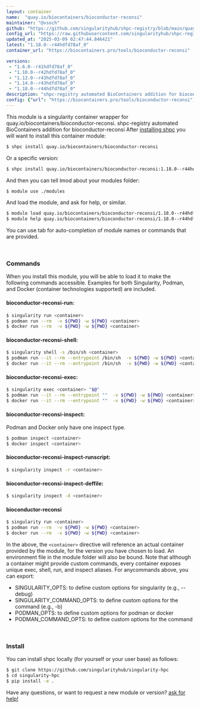 ```yaml
---
layout: container
name:  "quay.io/biocontainers/bioconductor-reconsi"
maintainer: "@vsoch"
github: "https://github.com/singularityhub/shpc-registry/blob/main/quay.io/biocontainers/bioconductor-reconsi/container.yaml"
config_url: "https://raw.githubusercontent.com/singularityhub/shpc-registry/main/quay.io/biocontainers/bioconductor-reconsi/container.yaml"
updated_at: "2025-03-09 02:47:44.846421"
latest: "1.18.0--r44hdfd78af_0"
container_url: "https://biocontainers.pro/tools/bioconductor-reconsi"

versions:
 - "1.6.0--r41hdfd78af_0"
 - "1.10.0--r42hdfd78af_0"
 - "1.12.0--r43hdfd78af_0"
 - "1.14.0--r43hdfd78af_0"
 - "1.18.0--r44hdfd78af_0"
description: "shpc-registry automated BioContainers addition for bioconductor-reconsi"
config: {"url": "https://biocontainers.pro/tools/bioconductor-reconsi", "maintainer": "@vsoch", "description": "shpc-registry automated BioContainers addition for bioconductor-reconsi", "latest": {"1.18.0--r44hdfd78af_0": "sha256:52b5e7b11afa2830b25860eef0faeec6153733df0540c65ca24329878b69d7cf"}, "tags": {"1.6.0--r41hdfd78af_0": "sha256:440d8025f41dfbaa8ea875ad294bab2cc7399569c15ae5f212c64fd0c3299c5f", "1.10.0--r42hdfd78af_0": "sha256:ca3f799173df677643d8229a56be43cb93d919d6b907147990a95c7be2445e68", "1.12.0--r43hdfd78af_0": "sha256:743749c83d4cfbac37a6f41d2950560696a8555fd1a6ac89661121374c3b7c2f", "1.14.0--r43hdfd78af_0": "sha256:5328721e089dbf1018643ddbd83acfb7bb53c40eaa4df6ce21229fb792cca9f0", "1.18.0--r44hdfd78af_0": "sha256:52b5e7b11afa2830b25860eef0faeec6153733df0540c65ca24329878b69d7cf"}, "docker": "quay.io/biocontainers/bioconductor-reconsi"}
---
```


This module is a singularity container wrapper for quay.io/biocontainers/bioconductor-reconsi.
shpc-registry automated BioContainers addition for bioconductor-reconsi
After [installing shpc](#install) you will want to install this container module:


```bash
$ shpc install quay.io/biocontainers/bioconductor-reconsi
```

Or a specific version:

```bash
$ shpc install quay.io/biocontainers/bioconductor-reconsi:1.18.0--r44hdfd78af_0
```

And then you can tell lmod about your modules folder:

```bash
$ module use ./modules
```

And load the module, and ask for help, or similar.

```bash
$ module load quay.io/biocontainers/bioconductor-reconsi/1.18.0--r44hdfd78af_0
$ module help quay.io/biocontainers/bioconductor-reconsi/1.18.0--r44hdfd78af_0
```

You can use tab for auto-completion of module names or commands that are provided.

<br>

### Commands

When you install this module, you will be able to load it to make the following commands accessible.
Examples for both Singularity, Podman, and Docker (container technologies supported) are included.

#### bioconductor-reconsi-run:

```bash
$ singularity run <container>
$ podman run --rm  -v ${PWD} -w ${PWD} <container>
$ docker run --rm  -v ${PWD} -w ${PWD} <container>
```

#### bioconductor-reconsi-shell:

```bash
$ singularity shell -s /bin/sh <container>
$ podman run --it --rm --entrypoint /bin/sh  -v ${PWD} -w ${PWD} <container>
$ docker run --it --rm --entrypoint /bin/sh  -v ${PWD} -w ${PWD} <container>
```

#### bioconductor-reconsi-exec:

```bash
$ singularity exec <container> "$@"
$ podman run --it --rm --entrypoint ""  -v ${PWD} -w ${PWD} <container> "$@"
$ docker run --it --rm --entrypoint ""  -v ${PWD} -w ${PWD} <container> "$@"
```

#### bioconductor-reconsi-inspect:

Podman and Docker only have one inspect type.

```bash
$ podman inspect <container>
$ docker inspect <container>
```

#### bioconductor-reconsi-inspect-runscript:

```bash
$ singularity inspect -r <container>
```

#### bioconductor-reconsi-inspect-deffile:

```bash
$ singularity inspect -d <container>
```



#### bioconductor-reconsi

```bash
$ singularity run <container>
$ podman run --rm  -v ${PWD} -w ${PWD} <container>
$ docker run --rm  -v ${PWD} -w ${PWD} <container>
```


In the above, the `<container>` directive will reference an actual container provided
by the module, for the version you have chosen to load. An environment file in the
module folder will also be bound. Note that although a container
might provide custom commands, every container exposes unique exec, shell, run, and
inspect aliases. For anycommands above, you can export:

 - SINGULARITY_OPTS: to define custom options for singularity (e.g., --debug)
 - SINGULARITY_COMMAND_OPTS: to define custom options for the command (e.g., -b)
 - PODMAN_OPTS: to define custom options for podman or docker
 - PODMAN_COMMAND_OPTS: to define custom options for the command

<br>

### Install

You can install shpc locally (for yourself or your user base) as follows:

```bash
$ git clone https://github.com/singularityhub/singularity-hpc
$ cd singularity-hpc
$ pip install -e .
```

Have any questions, or want to request a new module or version? [ask for help!](https://github.com/singularityhub/singularity-hpc/issues)